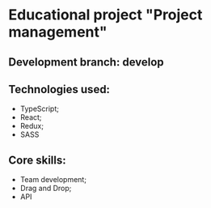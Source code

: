 # Educational project "Project management"

## Development branch: develop

## Technologies used:
- TypeScript;
- React;
- Redux;
- SASS

## Core skills:
- Team development;
- Drag and Drop;
- API
